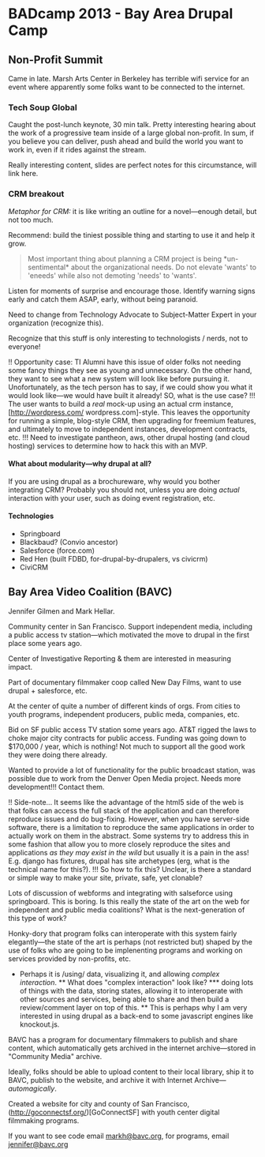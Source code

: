 # BADcamp 2013 - Bay Area Drupal Camp

## Non-Profit Summit

Came in late. Marsh Arts Center in Berkeley has terrible wifi service for an event where apparently some folks want to be connected to the internet.

### Tech Soup Global
Caught the post-lunch keynote, 30 min talk. Pretty interesting hearing about the work of a progressive team inside of a large global non-profit. In sum, if you believe you can deliver, push ahead and build the world you want to work in, even if it rides against the stream.

Really interesting content, slides are perfect notes for this circumstance, will link here. 

### CRM breakout

*Metaphor for CRM:* it is like writing an outline for a novel&mdash;enough detail, but not too much.

Recommend: build the tiniest possible thing and starting to use it and help it grow.

<blockquote>Most important thing about planning a CRM project is being *un-sentimental* about the organizational needs. Do not elevate 'wants' to 'eneeds' while also not demoting 'needs' to 'wants'.</blockquote>

Listen for moments of surprise and encourage those. Identify warning signs early and catch them ASAP, early, without being paranoid. 

Need to change from Technology Advocate to Subject-Matter Expert in your organization (recognize this).

Recognize that this stuff is only interesting to technologists / nerds, not to everyone!

!! Opportunity case: TI Alumni have this issue of older folks not needing some fancy things they see as young and unnecessary. On the other hand, they want to see what a new system will look like before pursuing it. Unofortunately, as the tech person has to say, if we could show you what it would look like&mdash;we would have built it already! SO, what is the use case?
!!! The user wants to build a *real* mock-up using an actual crm instance, [http://wordpress.com/ wordpress.com]-style. This leaves the opportunity for running a simple, blog-style CRM, then upgrading for freemium features, and ultimately to move to independent instances, development contracts, etc. 
!!! Need to investigate pantheon, aws, other drupal hosting (and cloud hosting) services to determine how to hack this with an MVP.

#### What about modularity&mdash;why drupal at all?

If you are using drupal as a brochureware, why would you bother integrating CRM? Probably you should not, unless you are doing *actual* interaction with your user, such as doing event registration, etc.

#### Technologies

* Springboard
* Blackbaud? (Convio ancestor)
* Salesforce (force.com)
* Red Hen (built FDBD, for-drupal-by-drupalers, vs civicrm)
* CiviCRM

## Bay Area Video Coalition (BAVC)

Jennifer Gilmen and Mark Hellar.

Community center in San Francisco. Support independent media, including a public access tv station&mdash;which motivated the move to drupal in the first place some years ago.

Center of Investigative Reporting & them are interested in measuring impact.

Part of documentary filmmaker coop called New Day Films, want to use drupal + salesforce, etc.

At the center of quite a number of different kinds of orgs. From cities to youth programs, independent producers, public meda, companies, etc.

Bid on SF public access TV station some years ago. AT&T rigged the laws to choke major city contracts for public access. Funding was going down to $170,000 / year, which is nothing! Not much to support all the good work they were doing there already.

Wanted to provide a lot of functionality for the public broadcast station, was possible due to work from the  Denver Open Media project. Needs more development!!! Contact them.

!! Side-note... It seems like the advantage of the html5 side of the web is that folks can access the full stack of the application and can therefore reproduce issues and do bug-fixing. However, when you have server-side software, there is a limitation to reproduce the same applications in order to actually work on them in the abstract. Some systems try to address this in some fashion that allow you to more closely reproduce the sites and applications *as they may exist in the wild* but usually it is a pain in the ass! E.g. django has fixtures, drupal has site archetypes (erg, what is the technical name for this?).
!!! So how to fix this? Unclear, is there a standard or simple way to make your site, private, safe, yet clonable?

Lots of discussion of webforms and integrating with salseforce using springboard. This is boring. Is this really the state of the art on the web for independent and public media coalitions? What is the next-generation of this type of work?

Honky-dory that program folks can interoperate with this system fairly elegantly&mdash;the state of the art is perhaps (not restricted but) shaped by the use of folks who are going to be implenenting programs and working on services provided by non-profits, etc.

* Perhaps it is /using/ data, visualizing it, and allowing *complex interaction*. 
** What does "complex interaction" look like? 
*** doing lots of things with the data, storing states, allowing it to interoperate with other sources and services, being able to share and then build a review/comment layer on top of this.
** This is perhaps why I am very interested in using drupal as a back-end to some javascript engines like knockout.js.

BAVC has a program for documentary filmmakers to publish and share content, which automatically gets archived in the internet archive&mdash;stored in "Community Media" archive.

Ideally, folks should be able to upload content to their local library, ship it to BAVC, publish to the website, and archive it with Internet Archive&mdash;*automagically*.

Created a website for city and county of San Francisco, (http://goconnectsf.org/)[GoConnectSF] with youth center digital filmmaking programs.

If you want to see code email markh@bavc.org, for programs, email jennifer@bavc.org
